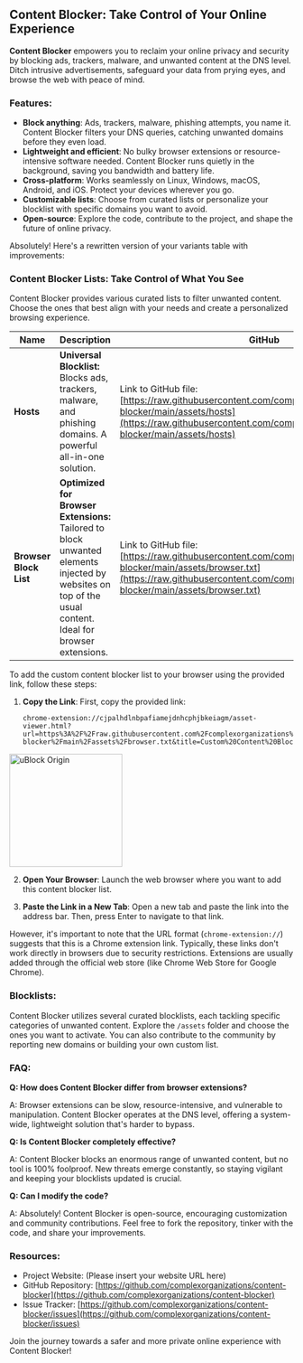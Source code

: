 ## Content Blocker: Take Control of Your Online Experience

**Content Blocker** empowers you to reclaim your online privacy and security by blocking ads, trackers, malware, and unwanted content at the DNS level. Ditch intrusive advertisements, safeguard your data from prying eyes, and browse the web with peace of mind.

### Features:

- **Block anything**: Ads, trackers, malware, phishing attempts, you name it. Content Blocker filters your DNS queries, catching unwanted domains before they even load.
- **Lightweight and efficient**: No bulky browser extensions or resource-intensive software needed. Content Blocker runs quietly in the background, saving you bandwidth and battery life.
- **Cross-platform**: Works seamlessly on Linux, Windows, macOS, Android, and iOS. Protect your devices wherever you go.
- **Customizable lists**: Choose from curated lists or personalize your blocklist with specific domains you want to avoid.
- **Open-source**: Explore the code, contribute to the project, and shape the future of online privacy.

Absolutely! Here's a rewritten version of your variants table with improvements:

### Content Blocker Lists: Take Control of What You See

Content Blocker provides various curated lists to filter unwanted content. Choose the ones that best align with your needs and create a personalized browsing experience.

| **Name**               | **Description**                                                                                                                                           | **GitHub**                                                                                                                                                                                                            | **Statically**                                                                                                                                                                                                  | **jsDelivr**                                                                                                                                                                                      | **Combinatronics.io**                                                                                                                                                                                            |
| ---------------------- | --------------------------------------------------------------------------------------------------------------------------------------------------------- | --------------------------------------------------------------------------------------------------------------------------------------------------------------------------------------------------------------------- | --------------------------------------------------------------------------------------------------------------------------------------------------------------------------------------------------------------- | ------------------------------------------------------------------------------------------------------------------------------------------------------------------------------------------------- | ---------------------------------------------------------------------------------------------------------------------------------------------------------------------------------------------------------------- |
| **Hosts**              | **Universal Blocklist:** Blocks ads, trackers, malware, and phishing domains. A powerful all-in-one solution.                                             | Link to GitHub file: [https://raw.githubusercontent.com/complexorganizations/content-blocker/main/assets/hosts](https://raw.githubusercontent.com/complexorganizations/content-blocker/main/assets/hosts)             | Link to Statically file: [https://cdn.statically.io/gh/complexorganizations/content-blocker/main/assets/hosts](https://cdn.statically.io/gh/complexorganizations/content-blocker/main/assets/hosts)             | Link to jsDelivr file: [https://cdn.jsdelivr.net/gh/complexorganizations/content-blocker/assets/hosts](https://cdn.jsdelivr.net/gh/complexorganizations/content-blocker/assets/hosts)             | Link to Combinatronics.io file: [https://combinatronics.io/complexorganizations/content-blocker/main/assets/hosts](https://combinatronics.io/complexorganizations/content-blocker/main/assets/hosts)             |
| **Browser Block List** | **Optimized for Browser Extensions:** Tailored to block unwanted elements injected by websites on top of the usual content. Ideal for browser extensions. | Link to GitHub file: [https://raw.githubusercontent.com/complexorganizations/content-blocker/main/assets/browser.txt](https://raw.githubusercontent.com/complexorganizations/content-blocker/main/assets/browser.txt) | Link to Statically file: [https://cdn.statically.io/gh/complexorganizations/content-blocker/main/assets/browser.txt](https://cdn.statically.io/gh/complexorganizations/content-blocker/main/assets/browser.txt) | Link to jsDelivr file: [https://cdn.jsdelivr.net/gh/complexorganizations/content-blocker/assets/browser.txt](https://cdn.jsdelivr.net/gh/complexorganizations/content-blocker/assets/browser.txt) | Link to Combinatronics.io file: [https://combinatronics.io/complexorganizations/content-blocker/main/assets/browser.txt](https://combinatronics.io/complexorganizations/content-blocker/main/assets/browser.txt) |

To add the custom content blocker list to your browser using the provided link, follow these steps:

1. **Copy the Link**: First, copy the provided link:

   ```
   chrome-extension://cjpalhdlnbpafiamejdnhcphjbkeiagm/asset-viewer.html?url=https%3A%2F%2Fraw.githubusercontent.com%2Fcomplexorganizations%2Fcontent-blocker%2Fmain%2Fassets%2Fbrowser.txt&title=Custom%20Content%20Blocker%20List&subscribe=1
   ```

<a href="chrome-extension://cjpalhdlnbpafiamejdnhcphjbkeiagm/asset-viewer.html?url=https%3A%2F%2Fraw.githubusercontent.com%2Fcomplexorganizations%2Fcontent-blocker%2Fmain%2Fassets%2Fbrowser.txt&title=Custom%20Content%20Blocker%20List&subscribe=1" target="_blank">
  <img src="https://upload.wikimedia.org/wikipedia/commons/thumb/0/05/UBlock_Origin.svg/2048px-UBlock_Origin.svg.png" alt="uBlock Origin" width="200">
</a>

2. **Open Your Browser**: Launch the web browser where you want to add this content blocker list.

3. **Paste the Link in a New Tab**: Open a new tab and paste the link into the address bar. Then, press Enter to navigate to that link.

However, it's important to note that the URL format (`chrome-extension://`) suggests that this is a Chrome extension link. Typically, these links don't work directly in browsers due to security restrictions. Extensions are usually added through the official web store (like Chrome Web Store for Google Chrome).

### Blocklists:

Content Blocker utilizes several curated blocklists, each tackling specific categories of unwanted content. Explore the `/assets` folder and choose the ones you want to activate. You can also contribute to the community by reporting new domains or building your own custom list.

### FAQ:

**Q: How does Content Blocker differ from browser extensions?**

A: Browser extensions can be slow, resource-intensive, and vulnerable to manipulation. Content Blocker operates at the DNS level, offering a system-wide, lightweight solution that's harder to bypass.

**Q: Is Content Blocker completely effective?**

A: Content Blocker blocks an enormous range of unwanted content, but no tool is 100% foolproof. New threats emerge constantly, so staying vigilant and keeping your blocklists updated is crucial.

**Q: Can I modify the code?**

A: Absolutely! Content Blocker is open-source, encouraging customization and community contributions. Feel free to fork the repository, tinker with the code, and share your improvements.

### Resources:

- Project Website: (Please insert your website URL here)
- GitHub Repository: [https://github.com/complexorganizations/content-blocker](https://github.com/complexorganizations/content-blocker)
- Issue Tracker: [https://github.com/complexorganizations/content-blocker/issues](https://github.com/complexorganizations/content-blocker/issues)

Join the journey towards a safer and more private online experience with Content Blocker!
